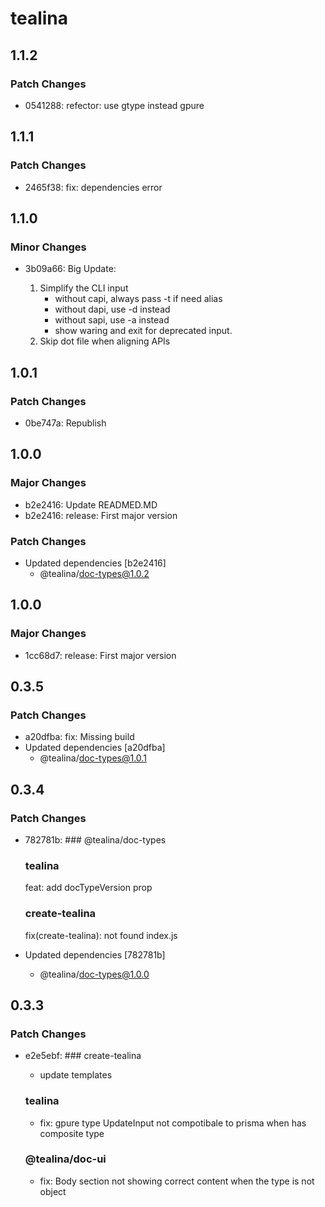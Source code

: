 # tealina

## 1.1.2

### Patch Changes

- 0541288: refector: use gtype instead gpure

## 1.1.1

### Patch Changes

- 2465f38: fix: dependencies error

## 1.1.0

### Minor Changes

- 3b09a66: Big Update:

  1. Simplify the CLI input
     - without capi, always pass -t if need alias
     - without dapi, use -d instead
     - without sapi, use -a instead
     - show waring and exit for deprecated input.
  2. Skip dot file when aligning APIs

## 1.0.1

### Patch Changes

- 0be747a: Republish

## 1.0.0

### Major Changes

- b2e2416: Update READMED.MD
- b2e2416: release: First major version

### Patch Changes

- Updated dependencies [b2e2416]
  - @tealina/doc-types@1.0.2

## 1.0.0

### Major Changes

- 1cc68d7: release: First major version

## 0.3.5

### Patch Changes

- a20dfba: fix: Missing build
- Updated dependencies [a20dfba]
  - @tealina/doc-types@1.0.1

## 0.3.4

### Patch Changes

- 782781b: ### @tealina/doc-types

  ### tealina

  feat: add docTypeVersion prop

  ### create-tealina

  fix(create-tealina): not found index.js

- Updated dependencies [782781b]
  - @tealina/doc-types@1.0.0

## 0.3.3

### Patch Changes

- e2e5ebf: ### create-tealina

  - update templates

  ### tealina

  - fix: gpure type UpdateInput not compotibale to prisma when has composite type

  ### @tealina/doc-ui

  - fix: Body section not showing correct content when the type is not object
